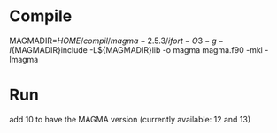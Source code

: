 # Compile

MAGMADIR=${HOME}/compil/magma-2.5.3/
ifort  -O3 -g -I${MAGMADIR}include -L${MAGMADIR}lib -o magma magma.f90 -mkl -lmagma

# Run

add 10 to have the MAGMA version (currently available: 12 and 13)